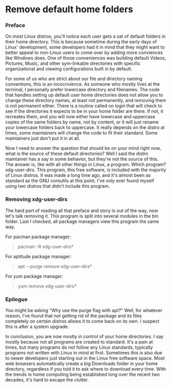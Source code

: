# Remove default home folders

### Preface
On most Linux distros, you'll notice each user gets a sat of default folders in their home directory. This is because sometime during the early days of Linux' development, some developers had it in mind that they might want to better appeal to non-Linux users to come over by adding more conviences like Windows does. One of those conveniences was building default Videos, Pictures, Music, and other sym-linkable directories with specific organizational and viewing configurations built in by default.

For some of us who are strict about our file and directory naming conventions, this is an incocnvience. As someone who mostly lives at the terminal, I personally prefer lowercase directory and filenames. The code that handles setting up default user home directories does not allow you to change these directory names, at least not permanently, and removing them is not permanent either. There is a routine called on login that will check to see if the directories it expects to be in your home folder are there. If not, it recreates them, and you will now either have lowercase and uppercase copies of the same folders by name, not by content, or it will just rename your lowercase folders back to uppercase. It really depends on the distro at times, some maintainers will change the code to fit their standard. Some maintainers just don't put it in at all.

Now I need to answer the question that should be on your mind right now, what is the source of these default directories? Well I said the distro maintainer has a say in some behavior, but they're not the source of this. The answer is, like with all other things in Linux, a program. Which program? xdg-user-dirs. This program, this free software, is included with the majority of Linux distros. It was made a long time ago, and it's almost been as standard as the GNU coreutils at this point. I've only ever found myself using two distros that didn't include this program.

### Removing xdg-user-dirs
The hard part of reading all that preface and story is out of the way, now let's talk removing it. This program is split into several modules in the bin folder. Last I checked, all package managers view this program the same way.

For pacman package manager:
> pacman -R xdg-user-dirs*

For aptitude package manager:
> apt --purge remove xdg-user-dirs*

For yum package manager:
> yum remove xdg-user-dirs*

### Epilogue
You might be asking "Why use the purge flag with apt?" Well, for whatever reason, I've found that not getting rid of the package and its files completely on certain distros allows it to come back on its own. I suspect this is after a system upgrade. 

In conclusion, you are now mostly in control of your home directories. I say mostly because not all programs are created to standard. It's a pain at times, but many programs do not follow any Linux standards, typically programs not written with Linux in mind at first. Sometimes this is also due to newer developers just starting out in the Linux free software space. Most web browsers automatically create a big Downloads folder in your home directory, regardless if you told it to ask where to download every time. With the trends in home computing being established long over the recent two decades, it's hard to escape the clutter.
